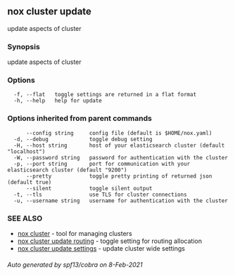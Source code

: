 ## nox cluster update

update aspects of cluster

### Synopsis

update aspects of cluster

### Options

```
  -f, --flat   toggle settings are returned in a flat format
  -h, --help   help for update
```

### Options inherited from parent commands

```
      --config string     config file (default is $HOME/nox.yaml)
  -d, --debug             toggle debug setting
  -H, --host string       host of your elasticsearch cluster (default "localhost")
  -W, --password string   password for authentication with the cluster
  -p, --port string       port for communication with your elasticsearch cluster (default "9200")
      --pretty            toggle pretty printing of returned json (default true)
      --silent            toggle silent output
  -t, --tls               use TLS for cluster connections
  -u, --username string   username for authentication with the cluster
```

### SEE ALSO

* [nox cluster](nox_cluster.md)	 - tool for managing clusters
* [nox cluster update routing](nox_cluster_update_routing.md)	 - toggle setting for routing allocation
* [nox cluster update settings](nox_cluster_update_settings.md)	 - update cluster wide settings

###### Auto generated by spf13/cobra on 8-Feb-2021
